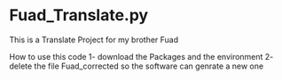 # Fuad_Translate.py
This is a Translate Project for my brother Fuad 

How to use this code 
 1- download the Packages and the environment
 2- delete the file Fuad_corrected so the software can genrate a new one 
 
